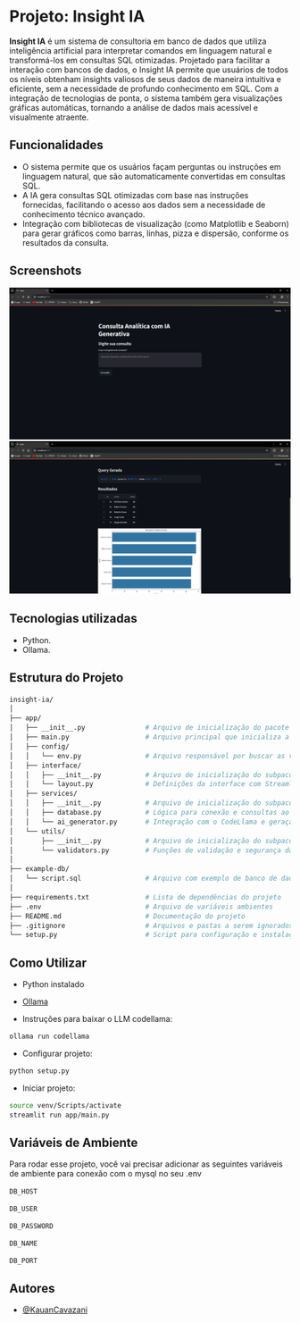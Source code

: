 
# Projeto: Insight IA

**Insight IA** é um sistema de consultoria em banco de dados que utiliza inteligência artificial para interpretar comandos em linguagem natural e transformá-los em consultas SQL otimizadas. Projetado para facilitar a interação com bancos de dados, o Insight IA permite que usuários de todos os níveis obtenham insights valiosos de seus dados de maneira intuitiva e eficiente, sem a necessidade de profundo conhecimento em SQL. Com a integração de tecnologias de ponta, o sistema também gera visualizações gráficas automáticas, tornando a análise de dados mais acessível e visualmente atraente.

## Funcionalidades

- O sistema permite que os usuários façam perguntas ou instruções em linguagem natural, que são automaticamente convertidas em consultas SQL.
- A IA gera consultas SQL otimizadas com base nas instruções fornecidas, facilitando o acesso aos dados sem a necessidade de conhecimento técnico avançado.
- Integração com bibliotecas de visualização (como Matplotlib e Seaborn) para gerar gráficos como barras, linhas, pizza e dispersão, conforme os resultados da consulta.




## Screenshots

![Home](./assets/screenshot-home.PNG)
![Result](./assets/screenshot-result.PNG)
## Tecnologias utilizadas

- Python.
- Ollama.


## Estrutura do Projeto

```bash
insight-ia/
│
├── app/
│   ├── __init__.py               # Arquivo de inicialização do pacote `app`
│   ├── main.py                   # Arquivo principal que inicializa a aplicação Streamlit
│   ├── config/
│   │   └── env.py                # Arquivo responsável por buscar as variáveis de ambiente
│   ├── interface/
│   │   ├── __init__.py           # Arquivo de inicialização do subpacote `interface`
│   │   └── layout.py             # Definições da interface com Streamlit
│   ├── services/
│   │   ├── __init__.py           # Arquivo de inicialização do subpacote `services`
│   │   ├── database.py           # Lógica para conexão e consultas ao banco de dados
│   │   └── ai_generator.py       # Integração com o CodeLlama e geração de queries
│   └── utils/
│       ├── __init__.py           # Arquivo de inicialização do subpacote `utils`
│       └── validators.py         # Funções de validação e segurança das queries
│ 
├── example-db/
│   └── script.sql                # Arquivo com exemplo de banco de dados para teste
│
├── requirements.txt              # Lista de dependências do projeto
├── .env                          # Arquivo de variáveis ambientes
├── README.md                     # Documentação do projeto
├── .gitignore                    # Arquivos e pastas a serem ignorados pelo Git
└── setup.py                      # Script para configuração e instalação do projeto
```
    
## Como Utilizar

- Python instalado
- [Ollama](https://ollama.com/download)

- Instruções para baixar o LLM codellama:
```cmd
ollama run codellama
```

- Configurar projeto:
```bash
python setup.py
```

- Iniciar projeto:
```bash
source venv/Scripts/activate
streamlit run app/main.py
```

## Variáveis de Ambiente

Para rodar esse projeto, você vai precisar adicionar as seguintes variáveis de ambiente para conexão com o mysql no seu .env

`DB_HOST`

`DB_USER`

`DB_PASSWORD`

`DB_NAME`

`DB_PORT`


## Autores

- [@KauanCavazani](https://www.github.com/KauanCavazani)

